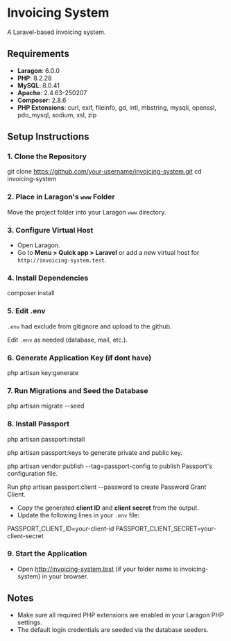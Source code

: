 # Invoicing System

A Laravel-based invoicing system.

## Requirements

- **Laragon**: 6.0.0
- **PHP**: 8.2.28
- **MySQL**: 8.0.41
- **Apache**: 2.4.63-250207
- **Composer**: 2.8.6
- **PHP Extensions**: curl, exif, fileinfo, gd, intl, mbstring, mysqli, openssl, pdo_mysql, sodium, xsl, zip

## Setup Instructions

### 1. Clone the Repository

git clone https://github.com/your-username/invoicing-system.git
cd invoicing-system

### 2. Place in Laragon's `www` Folder

Move the project folder into your Laragon `www` directory.

### 3. Configure Virtual Host

- Open Laragon.
- Go to **Menu > Quick app > Laravel** or add a new virtual host for `http://invoicing-system.test`.

### 4. Install Dependencies

composer install

### 5. Edit .env

`.env` had exclude from gitignore and upload to the github.

Edit `.env` as needed (database, mail, etc.).

### 6. Generate Application Key (if dont have)

php artisan key:generate

### 7. Run Migrations and Seed the Database

php artisan migrate --seed

### 8. Install Passport

php artisan passport:install

php artisan passport:keys to generate private and public key.

php artisan vendor:publish --tag=passport-config to publish Passport's configuration file.

Run php artisan passport:client --password to create Password Grant Client.

- Copy the generated **client ID** and **client secret** from the output.
- Update the following lines in your `.env` file:

PASSPORT_CLIENT_ID=your-client-id
PASSPORT_CLIENT_SECRET=your-client-secret

### 9. Start the Application

- Open http://invoicing-system.test (if your folder name is invoicing-system) in your browser.

## Notes

- Make sure all required PHP extensions are enabled in your Laragon PHP settings.
- The default login credentials are seeded via the database seeders.

